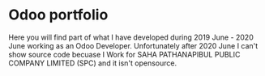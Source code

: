 # Odoo portfolio
Here you will find part of what I have developed during 2019 June - 2020 June working as an Odoo Developer.
Unfortunately after 2020 June I can't show source code becuase I Work for SAHA PATHANAPIBUL PUBLIC COMPANY LIMITED (SPC) and it isn't opensource.
